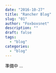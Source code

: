 ```yaml
---
date: "2016-10-27"
title: "Rancher Blog"
slug: "01" 
author: "Foxboxsnet"
description: ""
draft: false
tags:
  - "blog"
categories:
  - "blog"
---
```


準備中 ...